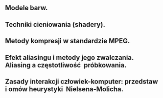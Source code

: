 ## Modele barw. 
## Techniki cieniowania (shadery). 
## Metody kompresji w standardzie MPEG. 
## Efekt aliasingu i metody jego zwalczania. Aliasing a częstotliwość  próbkowania.
## Zasady interakcji człowiek-komputer: przedstaw i omów heurystyki  Nielsena-Molicha.